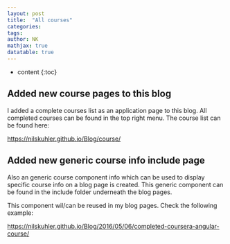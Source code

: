 ```yaml
---
layout: post
title:  "All courses"
categories: 
tags:  
author: NK
mathjax: true
datatable: true
---
```


* content
{:toc}

## Added new course pages to this blog

I added a complete courses list as an application page to this blog. 
All completed courses can be found in the top right menu. 
The course list can be found here:

<https://nilskuhler.github.io/Blog/course/>



## Added new generic course info include page

Also an generic course component info which can be used to display specific course info on a blog page is created.
This generic component can be found in the include folder underneath the blog pages.

This component wil/can be reused in my blog pages. Check the following example:

<https://nilskuhler.github.io/Blog/2016/05/06/completed-coursera-angular-course/>






